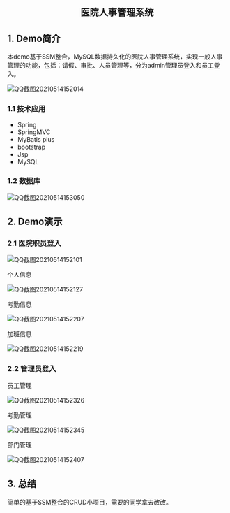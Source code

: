<center><h2>医院人事管理系统</h2></center>

## 1. Demo简介

本demo基于SSM整合，MySQL数据持久化的医院人事管理系统，实现一般人事管理的功能，包括：请假、审批、人员管理等，分为admin管理员登入和员工登入。

![QQ截图20210514152014](https://tuyong.oss-cn-hangzhou.aliyuncs.com/img/20210514152819.jpg)

### 1.1 技术应用

* Spring
* SpringMVC
* MyBatis plus
* bootstrap
* Jsp
* MySQL

### 1.2 数据库

![QQ截图20210514153050](https://tuyong.oss-cn-hangzhou.aliyuncs.com/img/20210514153145.jpg)

## 2. Demo演示

### 2.1 医院职员登入

![QQ截图20210514152101](https://tuyong.oss-cn-hangzhou.aliyuncs.com/img/20210514153250.jpg)

个人信息

![QQ截图20210514152127](https://tuyong.oss-cn-hangzhou.aliyuncs.com/img/20210514153324.jpg)

考勤信息

![QQ截图20210514152207](https://tuyong.oss-cn-hangzhou.aliyuncs.com/img/20210514153638.jpg)

加班信息

![QQ截图20210514152219](https://tuyong.oss-cn-hangzhou.aliyuncs.com/img/20210514153727.jpg)

### 2.2 管理员登入

员工管理

![QQ截图20210514152326](https://tuyong.oss-cn-hangzhou.aliyuncs.com/img/20210514153951.jpg)

考勤管理

![QQ截图20210514152345](https://tuyong.oss-cn-hangzhou.aliyuncs.com/img/20210514154022.jpg)

部门管理

![QQ截图20210514152407](https://tuyong.oss-cn-hangzhou.aliyuncs.com/img/20210514154046.jpg)

## 3. 总结

简单的基于SSM整合的CRUD小项目，需要的同学拿去改改。
